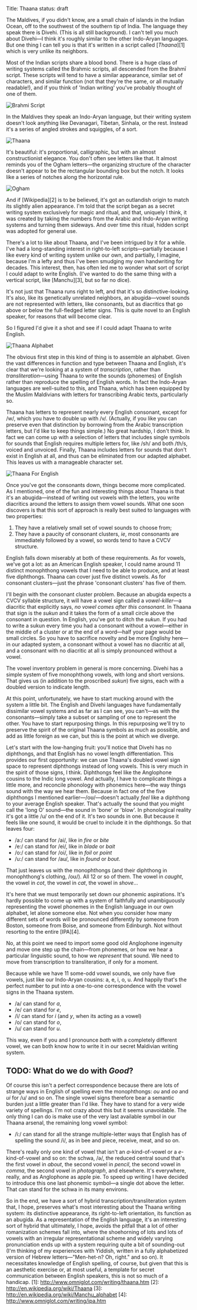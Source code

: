 Title: Thaana
status: draft

The Maldives, if you didn't know, are a small chain of islands in the Indian Ocean, off to the southwest of the southern tip of India. The language they speak there is Divehi. (This is all still background). I can't tell you much about Divehi—I think it's roughly similar to the other Indo-Aryan languages. But one thing I can tell you is that it's written in a script called [*Thaana*][1] which is very unlike its neighbors.

Most of the Indian scripts share a blood bond. There is a huge class of writing systems called the Brahmic scripts, all descended from the Brahmī script. These scripts will tend to have a similar appearance, similar set of characters, and similar function (not that they're the same, or all mutually readable!), and if you think of 'Indian writing' you've probably thought of one of them.

![Brahmi Script][image-1]

In the Maldives they speak an Indo-Aryan language, but their writing system doesn't look anything like Devanagari, Tibetan, Sinhala, or the rest. Instead it's a series of angled strokes and squiggles, of a sort. 

![Thaana][image-2]

It's beautiful: it's proportional, calligraphic, but with an almost constructionist elegance. You don't often see letters like that. It almost reminds you of the Ogham letters—the organizing structure of the character doesn't appear to be the rectangular bounding box but the notch. It looks like a series of notches along the horizontal rule.

![Ogham][image-3]

And if [Wikipedia][2] is to be believed, it's got an outlandish origin to match its slightly alien appearance. I'm told that the script began as a secret writing system exclusively for magic and ritual, and that, uniquely I think, it was created by taking the numbers from the Arabic and Indo-Aryan writing systems and turning them sideways. And over time this ritual, hidden script was adopted for general use.

There's a lot to like about Thaana, and I've been intrigued by it for a while. I've had a long-standing interest in right-to-left scripts—partially because I like every kind of writing system unlike our own, and partially, I imagine, because I'm a lefty and thus I've been smudging my own handwriting for decades. This interest, then, has often led me to wonder what sort of script I could adapt to write English. (I've wanted to do the same thing with a vertical script, like [Manchu][3], but so far no dice). 

It's not just that Thaana runs right to left, and that it's so distinctive-looking. It's also, like its genetically unrelated neighbors,  an abugida—vowel sounds are not represented with letters, like consonants, but as diacritics that go above or below the full-fledged letter signs. This is quite novel to an English speaker, for reasons that will become clear.

So I figured I'd give it a shot and see if I could adapt Thaana to write English. 

![Thaana Alphabet][image-4]

The obvious first step in this kind of thing is to assemble an alphabet. Given the vast differences in function and type between Thaana and English, it's clear that we're looking at a system of *transcription*, rather than *transliteration*—using Thaana to write the sounds (phonemes) of English rather than reproduce the spelling of English words. In fact the Indo-Aryan languages are well-suited to this, and Thaana, which has been equipped by the Muslim Maldivians with letters for transcribing Arabic texts, particularly so. 

Thaana has letters to represent nearly every English consonant, except for /w/, which you have to double up with /v/. (Actually, if you like you can preserve even that distinction by borrowing from the Arabic transcription letters, but I'd like to keep things simple.) No great hardship, I don't think. In fact we can come up with a selection of letters that includes single symbols for sounds that English requires multiple letters for, like /sh/ and both /th/s, voiced and unvoiced. Finally, Thaana includes letters for sounds that don't exist in English at all, and thus can be eliminated from our adapted alphabet. This leaves us with a manageable character set.

![Thaana For English][image-5]

Once you've got the consonants down, things become more complicated. As I mentioned, one of the fun and interesting things about Thaana is that it's an abugida—instead of writing out vowels with the letters, you write diacritics around the letters to assign them vowel sounds. What one soon discovers is that this sort of approach is really best suited to languages with two properties:

1. They have a relatively small set of vowel sounds to choose from;
2. They have a paucity of consonant clusters, *ie*, most consonants are immediately followed by a vowel, so words tend to have a CVCV structure.

English falls down miserably at both of these requirements. As for vowels, we've got a lot: as an American English speaker, I could name around 11 distinct monophthong vowels that I need to be able to produce, and at least five diphthongs. Thaana can cover just five distinct vowels. As for consonant clusters—just the phrase 'consonant clusters' has five of them. 

I'll begin with the consonant cluster problem. Because an abugida expects a CVCV syllable structure, it will have a vowel sign called a *vowel-killer*—a diacritic that explicitly says, *no vowel comes after this consonant*. In Thaana that sign is the *sukun* and it takes the form of a small circle above the consonant in question. In English, you've got to ditch the *sukun*. If you had to write a sukun every time you had a consonant without a vowel—either in the middle of a cluster or at the end of a word—half your page would be small circles. So you have to sacrifice novelty and be more Englishy here—in our adapted system, a consonant without a vowel has no diacritic at all, and a consonant with no diacritic at all is simply pronounced without a vowel.

The vowel inventory problem in general is more concerning. Divehi has a simple system of five monophthong vowels, with long and short versions. That gives us (in addition to the proscribed *sukun*) five signs, each with a doubled version to indicate length.

At this point, unfortunately, we have to start mucking around with the system a little bit. The English and Divehi languages have fundamentally dissimilar vowel systems and as far as I can see, you can't—as with the consonants—simply take a subset or sampling of one to represent the other. You have to start repurposing things. In this repurposing we'll try to preserve the spirit of the original Thaana symbols as much as possible, and add as little foreign as we can, but this is the point at which we diverge.

Let's start with the low-hanging fruit: you'll notice that Divehi has no diphthongs, and that English has no vowel length differentiation. This provides our first opportunity: we can use Thaana's doubled vowel sign space to represent diphthongs instead of long vowels. This is very much in the spirit of those signs, I think. Diphthongs feel like the Anglophone cousins to the Indic long vowel. And actually, I have to complicate things a little more, and reconcile phonology with phonemics here—the way things sound with the way we hear them. Because in fact one of the five diphthongs I mentioned earlier—/oʊ/—doesn't actually *feel* like a diphthong to your average English speaker. That's actually the sound that you might call the 'long O' sound—the sound in 'bone' or 'blow'. In phonological reality it's got a little /u/ on the end of it. It's two sounds in one. But because it feels like one sound, it would be cruel to include it in the diphthongs. So that leaves four:

* /a:/ can stand for /ai/, like in *fire* or *bite*
* /e:/ can stand for /ei/, like in *blade* or *bait*
* /o:/ can stand for /oi/, like in *foil* or *point*
* /u:/ can stand for /au/, like in *found* or *bout*.

That just leaves us with the monophthongs (and their diphthong in monophthong's clothing, /oʊ/). All 12 or so of them. The vowel in *caught*, the vowel in *cot*, the vowel in *cat*, the vowel in *shove*… 

It's here that we must temporarily set down our phonemic aspirations. It's hardly possible to come up with a system of faithfully and unambiguously representing the vowel phonemes in the English language in our own alphabet, let alone someone else. Not when you consider how many different sets of words will be pronounced differently by someone from Boston, someone from Boise, and someone from Edinburgh. Not without resorting to the entire [IPA][4]. 

No, at this point we need to import some good old Anglophone ingenuity and move one step up the chain—from phonemes, or how we hear a particular linguistic sound, to how we *represent* that sound. We need to move from transcription to transliteration, if only for a moment. 

Because while we have 11 some-odd vowel sounds, we only have five vowels, just like our Indo-Aryan cousins: a, e, i, o, u. And happily that's the perfect number to put into a one-to-one correspondence with the vowel signs in the Thaana system. 

* /a/ can stand for *a*,
* /e/ can stand for *e*,
* /i/ can stand for *i* (and *y*, when its acting as a vowel)
* /o/ can stand for *o*,
* /u/ can stand for *u*.

This way, even if you and I pronounce *bath* with a completely different vowel, we can both know how to write it in our secret Maldivian writing system. 

## TODO: What do we do with *Good*?

Of course this isn't a perfect correspondence because there are lots of strange ways in English of spelling even the monophthongs: *ou* and *oo* and *ui* for /u/ and so on. The single vowel signs therefore bear a semantic burden just a little greater than I'd like. They have to stand for a very wide variety of spellings. I'm not crazy about this but it seems unavoidable. The only thing I can do is make use of the very last available symbol in our Thaana arsenal, the remaining long vowel symbol:

* /i:/ can stand for all the strange multiple-letter ways  that English has of spelling the sound /i/, as in bee and piece, receive, meat, and so on.

There's really only one kind of vowel that isn't an *a*-kind-of-vowel or a *e*-kind-of-vowel and so on: the schwa, /ə/, the reduced central sound that's the first vowel in *about*, the second vowel in *pencil*, the second vowel in *comma*, the second vowel in *photograph*, and elsewhere. It's everywhere, really, and as Anglophone as apple pie. To speed up writing I have decided to introduce this one last phonemic symbol—a single dot above the letter. That can stand for the schwa in its many environs.

So in the end, we have a sort of hybrid transcription/transliteration system that, I hope, preserves what's most interesting about the Thaana writing system: its distinctive appearance, its right-to-left orientation, its function as an abugida. As a representation of the English language, it's an interesting sort of hybrid that ultimately, I hope, avoids the pitfall that a lot of other romanization schemes fall into, where the shoehorning of lots and lots of vowels with an irregular representational scheme and widely varying pronunciation ends up with a system requiring quite a bit of sounding-out (I'm thinking of my experiences with Yiddish, written in a fully alphabetized version of Hebrew letters—"Men-het-n? Oh, right." and so on). It necessitates knowledge of English spelling, of course, but given that this is an aesthetic exercise or, at most useful, a template for secret communication between English speakers, this is not so much of a handicap.
[1]:	http://www.omniglot.com/writing/thaana.htm
[2]:	http://en.wikipedia.org/wiki/Thaana
[3]:	http://en.wikipedia.org/wiki/Manchu_alphabet
[4]:	http://www.omniglot.com/writing/ipa.htm

[image-1]:	http://ignca.nic.in/images/nl00307a.gif
[image-2]:	http://www.maldivesroyalfamily.com/Images/mc//maldives_thaana_early_1900s.jpg
[image-3]:	http://ogham.lyberty.com/images/Ballymote.jpg
[image-4]:	http://upload.wikimedia.org/wikipedia/en/3/36/Thaana.png
[image-5]:	images/ThaanaForEnglish.png
